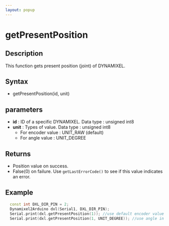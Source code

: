 ```yaml
---
layout: popup
---
```


# getPresentPosition

## Description

This function gets present position (joint) of DYNAMIXEL.

## Syntax

- getPresentPosition(id, unit)

## parameters

- **id** : ID of a specific DYNAMIXEL. Data type : unsigned int8
- **unit** : Types of value. Data type : unsigned int8
  - For encoder value : UNIT_RAW (default)
  - For angle value : UNIT_DEGREE


## Returns

- Position value on success.
- False(0) on failure. Use `getLastErrorCode()` to see if this value indicates an error.

## Example

```c++
  const int DXL_DIR_PIN = 2;
  Dynamixel2Arduino dxl(Serial1, DXL_DIR_PIN);
  Serial.print(dxl.getPresentPosition(1)); //use default encoder value
  Serial.print(dxl.getPresentPosition(1, UNIT_DEGREE)); //use angle in degree
```
